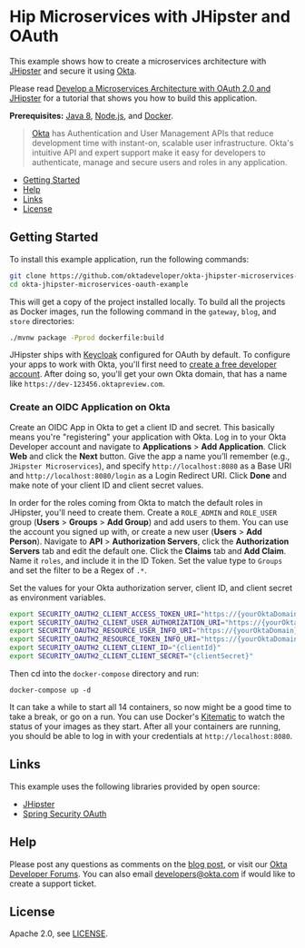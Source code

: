 # Hip Microservices with JHipster and OAuth

This example shows how to create a microservices architecture with [JHipster](http://www.jhipster.tech) and secure it using [Okta](https://developer.okta.com).

Please read [Develop a Microservices Architecture with OAuth 2.0 and JHipster](https://developer.okta.com/blog/2018/03/01/develop-microservices-jhipster-oauth) for a tutorial that shows you how to build this application.

**Prerequisites:** [Java 8](http://www.oracle.com/technetwork/java/javase/downloads/jdk8-downloads-2133151.html),  [Node.js](https://nodejs.org/), and [Docker](https://docs.docker.com/install/).

> [Okta](https://developer.okta.com/) has Authentication and User Management APIs that reduce development time with instant-on, scalable user infrastructure. Okta's intuitive API and expert support make it easy for developers to authenticate, manage and secure users and roles in any application.

* [Getting Started](#getting-started)
* [Help](#help)
* [Links](#links)
* [License](#license)

## Getting Started

To install this example application, run the following commands:

```bash
git clone https://github.com/oktadeveloper/okta-jhipster-microservices-oauth-example.git
cd okta-jhipster-microservices-oauth-example
```

This will get a copy of the project installed locally. To build all the projects as Docker images, run the following command in the `gateway`, `blog`, and `store` directories:
 
```bash
./mvnw package -Pprod dockerfile:build
```

JHipster ships with [Keycloak](https://keycloak.org) configured for OAuth by default. To configure your apps to work with Okta, you'll first need to [create a free developer account](https://developer.okta.com/signup/). After doing so, you'll get your own Okta domain, that has a name like `https://dev-123456.oktapreview.com`. 

### Create an OIDC Application on Okta

Create an OIDC App in Okta to get a client ID and secret. This basically means you're "registering" your application with Okta. Log in to your Okta Developer account and navigate to **Applications** > **Add Application**. Click **Web** and click the **Next** button. Give the app a name you’ll remember (e.g., `JHipster Microservices`), and specify `http://localhost:8080` as a Base URI and `http://localhost:8080/login` as a Login Redirect URI. Click **Done** and make note of your client ID and client secret values.

In order for the roles coming from Okta to match the default roles in JHipster, you'll need to create them. Create a `ROLE_ADMIN` and `ROLE_USER` group (**Users** > **Groups** > **Add Group**) and add users to them. You can use the account you signed up with, or create a new user (**Users** > **Add Person**). Navigate to **API** > **Authorization Servers**, click the **Authorization Servers** tab and edit the default one. Click the **Claims** tab and **Add Claim**. Name it `roles`, and include it in the ID Token. Set the value type to `Groups` and set the filter to be a Regex of `.*`.

Set the values for your Okta authorization server, client ID, and client secret as environment variables.

```bash
export SECURITY_OAUTH2_CLIENT_ACCESS_TOKEN_URI="https://{yourOktaDomain}.com/oauth2/default/v1/token"
export SECURITY_OAUTH2_CLIENT_USER_AUTHORIZATION_URI="https://{yourOktaDomain}.com/oauth2/default/v1/authorize"
export SECURITY_OAUTH2_RESOURCE_USER_INFO_URI="https://{yourOktaDomain}.com/oauth2/default/v1/userinfo"
export SECURITY_OAUTH2_RESOURCE_TOKEN_INFO_URI="https://{yourOktaDomain}.com/oauth2/default/v1/introspect"
export SECURITY_OAUTH2_CLIENT_CLIENT_ID="{clientId}"
export SECURITY_OAUTH2_CLIENT_CLIENT_SECRET="{clientSecret}"
```

Then cd into the `docker-compose` directory and run:

```
docker-compose up -d
```

It can take a while to start all 14 containers, so now might be a good time to take a break, or go on a run. You can use Docker's [Kitematic](https://kitematic.com/) to watch the status of your images as they start. After all your containers are running, you should be able to log in with your credentials at `http://localhost:8080`.

## Links

This example uses the following libraries provided by open source:

* [JHipster](http://www.jhipster.tech)
* [Spring Security OAuth](http://projects.spring.io/spring-security-oauth/)

## Help

Please post any questions as comments on the [blog post](https://developer.okta.com/blog/2018/03/01/develop-microservices-jhipster-oauth), or visit our [Okta Developer Forums](https://devforum.okta.com/). You can also email developers@okta.com if would like to create a support ticket.

## License

Apache 2.0, see [LICENSE](LICENSE).
